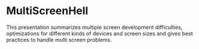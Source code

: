 MultiScreenHell
===============

This presentation summarizes multiple screen development difficulties, optimizations for different kinds of devices and screen sizes and gives best practices to handle multi screen problems. 
